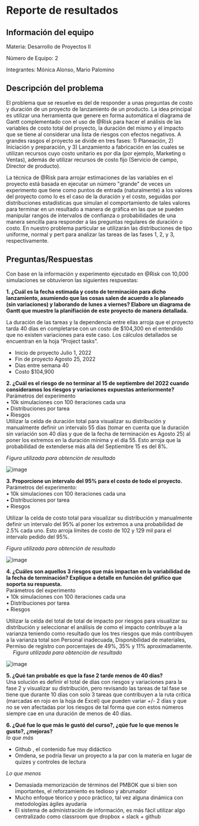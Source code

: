 # Reporte de resultados #

## Información del equipo

Materia: Desarrollo de Proyectos II

Número de Equipo: 2

Integrantes:  Mónica Alonso, Mario Palomino

## Descripción del problema

El problema que se resuelve es del de responder a unas preguntas de costo y duración de un proyecto de lanzamiento de un producto. La idea principal es utilizar una herramienta que genere en forma automática el diagrama de Gantt complementado con el uso de @Risk para hacer el análisis de las variables de costo total del proyecto, la duración del mismo y el impacto que se tiene al considerar una lista de riesgos con efectos negativos.  A grandes rasgos el proyecto se divide en tres fases: 1) Planeación, 2) Iniciación y preparación, y 3) Lanzamiento a fabricación en las cuales se utilizan recursos cuyo costo unitario es por día (por ejemplo, Marketing o Ventas), además de utilizar recursos de costo fijo (Servicio de campo, Director de producto).

La técnica de @Risk para arrojar estimaciones de las variables en el proyecto está basada en ejecutar un número "grande" de veces un experimento que tiene como puntos de entrada (naturalmente) a los valores del proyecto como lo es el caso de la duración y el costo, seguidas por distribuciones estadísticas que simulan el comportamiento de tales valores para terminar en un resultado a manera de gráfica en las que se pueden manipular rangos de intervalos de confianza o probabilidades de una manera sencilla para responder a las preguntas regulares de duración o costo.  En nuestro problema particular se utilizarán las distribuciones de tipo uniforme, normal y pert para analizar las tareas de las fases 1, 2, y 3, respectivamente. 

## Preguntas/Respuestas

Con base en la información y experimento ejecutado en @Risk con 10,000 simulaciones se obtuvieron las siguientes respuestas:

**1. ¿Cuál es la fecha estimada y costo de terminación para dicho lanzamiento, asumiendo que las cosas salen de acuerdo a lo planeado (sin variaciones) y laborando de lunes a viernes?  Elabore un diagrama de Gantt que muestre la planifiación de este proyecto de manera detallada.**

La duración de las tareas y la dependencia entre ellas arroja que el proyecto tarda 40 días en completarse con un costo de $104,300 en el entendido que no existen variaciones para este caso. Los cálculos detallados se encuentran en la hoja “Project tasks”.  
* Inicio de proyecto	Julio 1, 2022   
* Fin de proyecto		Agosto 25, 2022   
* Días entre semana	40   
* Costo			$104,900   


**2. ¿Cuál es el riesgo de no terminar al 15 de septiembre del 2022 cuando consideramos los riesgos y variaciones expuestas anteriormente?**  
Parámetros del experimento   
•	10k simulaciones con 100 iteraciones cada una    
•	Distribuciones por tarea    
•	Riesgos     
Utilizar la celda de duración total para visualizar su distribución y manualmente definir un intervalo 55 días (tomar en cuenta que la duración sin variación son 40 días y que de la fecha de terminación es Agosto 25) al poner los extremos en la duración mínima y el día 55.  Esto arroja que la probabilidad de extenderse más allá del Septiembre 15 es del 8%.   

*Figura utilizada para obtención de resultado*    

   ![image](https://user-images.githubusercontent.com/58093652/168514247-eafca6bc-2574-4b01-8ab7-a320ebdb45b9.png)

**3. Proporcione un intervalo del 95% para el costo de todo el proyecto.**   
Parámetros del experimento:   
•	10k simulaciones con 100 iteraciones cada una   
•	Distribuciones por tarea   
•	Riesgos      

Utilizar la celda de costo total para visualizar su distribución y manualmente definir un intervalo del 95% al poner los extremos a una probabilidad de 2.5% cada uno.  Esto arroja límites de costo de 102 y 129 mil para el intervalo pedido del 95%.        

*Figura utilizada para obtención de resultado*

![image](https://user-images.githubusercontent.com/58093652/168514348-666b2232-4cdc-4e37-a82f-07b2ac4cb1cd.png)


**4. ¿Cuáles son aquellos 3 riesgos que más impactan en la variabilidad de la fecha de terminación? Explique a detalle en función del gráfico que soporta su respuesta.**   
Parámetros del experimento     
•	10k simulaciones con 100 iteraciones cada una    
•	Distribuciones por tarea    
•	Riesgos     

Utilizar la celda del total de total de impacto por riesgos para visualizar su distribución y seleccionar el análisis de como el impacto contribuye a la varianza teniendo como resultado que los tres riesgos que más contribuyen a la varianza total son Personal inadecuada, Disponibilidad de materiales, Permiso de registro con porcentajes de 49%, 35% y 11% aproximadamente.            
 
*Figura utilizada para obtención de resultado*   

![image](https://user-images.githubusercontent.com/58093652/168514414-0d8487f7-2e97-4214-82c3-d3206c15b758.png)


**5. ¿Qué tan probable es que la fase 2 tarde menos de 40 días?**   
Una solución es definir el total de días con riesgos y variaciones para la fase 2 y visualizar su distribución, pero revisando las tareas de tal fase se tiene que durante 10 días con solo 3 tareas que contribuyen a la ruta crítica (marcadas en rojo en la hoja de Excel) que pueden variar +/- 2 días y que no se ven afectadas por los riesgos de tal forma que con estos números siempre cae en una duración de menos de 40 días.     


**6. ¿Qué fue lo que más le gustó del curso?, ¿qúe fue lo que menos le gusto?, ¿mejoras?**     
*lo que más*  
- Github , el contenido fue muy didáctico
- Omdena, se podría llevar un proyecto a la par con la materia en lugar de quizes y controles de lectura 

*Lo que menos*
- Demasiada memorización de términos del PMBOK que si bien son importantes, el reforzamiento es tedioso y abrumador
- Mucho enfoque téorico y poco práctico, tal vez alguna dinámica con metodologías ágiles ayudaría
- El sistema de administración de información, es más fácil utilizar algo centralizado como classroom que dropbox + slack + github




